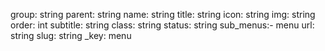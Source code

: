 group: string
parent: string
name: string
title: string
icon: string
img: string
order: int
subtitle: string
class: string
status: string
sub_menus:- menu
url: string
slug: string
_key: menu